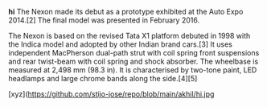 **hi**
The Nexon made its debut as a prototype exhibited at the Auto Expo 2014.[2] The final model was presented in February 2016.

The Nexon is based on the revised Tata X1 platform debuted in 1998 with the Indica model and adopted by other Indian brand cars.[3] It uses independent MacPherson dual-path strut with coil spring front suspensions and rear twist-beam with coil spring and shock absorber. The wheelbase is measured at 2,498 mm (98.3 in). It is characterised by two-tone paint, LED headlamps and large chrome bands along the side.[4][5]

[xyz](https://github.com/stijo-jose/repo/blob/main/akhil/hi.jpg
